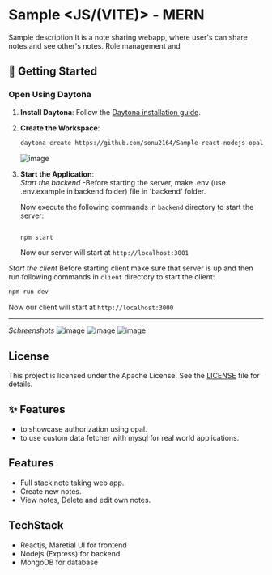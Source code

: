 # Sample <JS/(VITE)> - MERN

Sample description
It is a note sharing webapp, where user's can share notes and see other's notes. Role management and 

## 🚀 Getting Started  

### Open Using Daytona  

1. **Install Daytona**: Follow the [Daytona installation guide](https://www.daytona.io/docs/installation/installation/).  
2. **Create the Workspace**:  
   ```bash  
   daytona create https://github.com/sonu2164/Sample-react-nodejs-opalAuth-todolist
   ```
   ![image](https://github.com/user-attachments/assets/71032de5-f688-4fa1-9b4e-ae566def309f)

4. **Start the Application**:  
   *Start the backend*
   -Before starting the server, make .env (use .env.example in backend folder) file in 'backend' folder.
   
   Now execute the following commands in `backend` directory to start the server:
   ```bash
   
   npm start
   ```
   Now our server will start at `http://localhost:3001`

*Start the client*
   Before starting client make sure that server is up and then run following commands in `client` directory to start the client:
   ```bash
   npm run dev
   ```
   Now our client will start at `http://localhost:3000`


---

*Schreenshots*
![image](https://github.com/user-attachments/assets/021e5344-6e17-4185-a370-1abd144be59d)
![image](https://github.com/user-attachments/assets/1d480326-ec80-40d0-9d1d-5e525f5f394b)
![image](https://github.com/user-attachments/assets/11b515ae-50cf-443d-b2c5-0e026d82437f)




## License
This project is licensed under the Apache License. See the [LICENSE](LICENSE) file for details.

## ✨ Features  

- to showcase authorization using opal.
- to use custom data fetcher with mysql for real world applications.

## Features
- Full stack note taking web app.
- Create new notes.
- View notes, Delete and edit own notes.

## TechStack
- Reactjs, Maretial UI for frontend
- Nodejs (Express) for backend
- MongoDB for database
